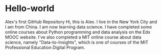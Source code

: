 # Hello-world
Alex's first GitHub Repository
Hi, this is Alex. I live in the New York City and I am from China. I am now learning data science.
I have completed some online courses about Python programming and data analysis on the Edx MOOC website. I've also completed a MIT online course about data science, namely "Data-to-Insights", which is one of courses of the MIT Professional Education Digital Program.
